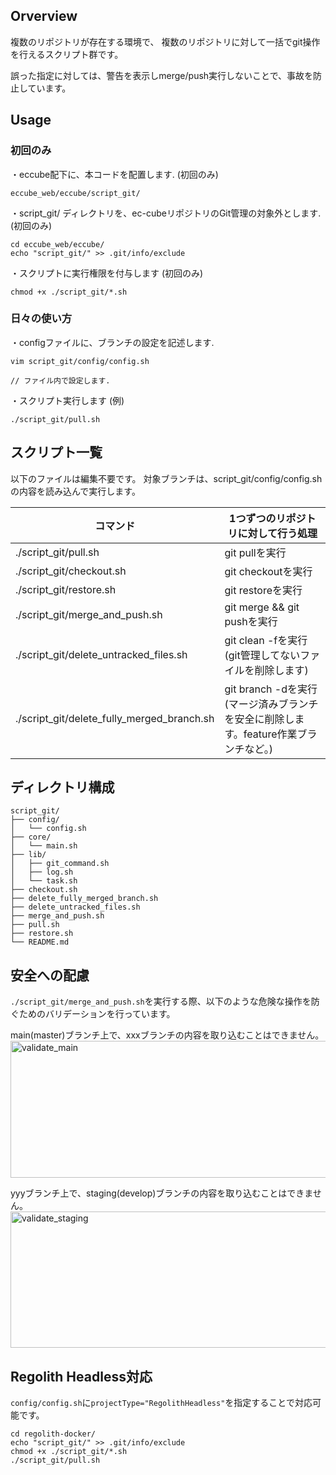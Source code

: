 ## Orverview

複数のリポジトリが存在する環境で、
複数のリポジトリに対して一括でgit操作を行えるスクリプト群です。

誤った指定に対しては、警告を表示しmerge/push実行しないことで、事故を防止しています。

## Usage
### 初回のみ
・eccube配下に、本コードを配置します. (初回のみ)
```
eccube_web/eccube/script_git/
```

・script_git/ ディレクトリを、ec-cubeリポジトリのGit管理の対象外とします. (初回のみ)
```
cd eccube_web/eccube/
echo "script_git/" >> .git/info/exclude
```

・スクリプトに実行権限を付与します (初回のみ)
```
chmod +x ./script_git/*.sh
```

### 日々の使い方
・configファイルに、ブランチの設定を記述します.
```
vim script_git/config/config.sh

// ファイル内で設定します.
```

・スクリプト実行します (例)
```
./script_git/pull.sh
```

## スクリプト一覧

以下のファイルは編集不要です。
対象ブランチは、script_git/config/config.shの内容を読み込んで実行します。

| コマンド  | 1つずつのリポジトリに対して行う処理 |
| ------------- | ------------- |
| ./script_git/pull.sh | git pullを実行 |
| ./script_git/checkout.sh | git checkoutを実行 |
| ./script_git/restore.sh | git restoreを実行 |
| ./script_git/merge_and_push.sh | git merge && git pushを実行 |
| ./script_git/delete_untracked_files.sh | git clean -fを実行(git管理してないファイルを削除します) |
| ./script_git/delete_fully_merged_branch.sh | git branch -dを実行(マージ済みブランチを安全に削除します。feature作業ブランチなど。) |

## ディレクトリ構成

```
script_git/
├── config/
│   └── config.sh
├── core/
│   └── main.sh
├── lib/
│   ├── git_command.sh
│   ├── log.sh
│   └── task.sh
├── checkout.sh
├── delete_fully_merged_branch.sh
├── delete_untracked_files.sh
├── merge_and_push.sh
├── pull.sh
├── restore.sh
└── README.md
```

## 安全への配慮
`./script_git/merge_and_push.sh`を実行する際、以下のような危険な操作を防ぐためのバリデーションを行っています。

main(master)ブランチ上で、xxxブランチの内容を取り込むことはできません。
<img width="568" height="219" alt="validate_main" src="https://github.com/user-attachments/assets/a872728e-2437-4602-96e8-dafe96b821d0" />

yyyブランチ上で、staging(develop)ブランチの内容を取り込むことはできません。
<img width="521" height="218" alt="validate_staging" src="https://github.com/user-attachments/assets/6ef2b26e-2515-44af-af71-f726ecf64948" />


## Regolith Headless対応

`config/config.sh`に`projectType="RegolithHeadless"`を指定することで対応可能です。

```
cd regolith-docker/
echo "script_git/" >> .git/info/exclude
chmod +x ./script_git/*.sh
./script_git/pull.sh
```
